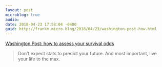 ```yaml
---
layout: post
microblog: true
audio: 
date: 2018-04-23 17:58:04 -0400
guid: http://frankm.micro.blog/2018/04/23/washington-post-how.html
---
```

[Washington Post: how to assess your survival odds](https://www.washingtonpost.com/national/health-science/youve-been-given-a-terrible-diagnosis-heres-how-assess-your-survival-odds/2018/04/20/f46f14be-3699-11e8-8fd2-49fe3c675a89_story.html)

>Don’t expect stats to predict your future. And most important, live your life to the max.
